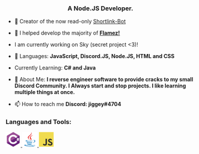 <h3 align="center">A Node.JS Developer.</h3>

- 🔭 Creator of the now read-only [Shortlink-Bot](https://github.com/Rismose/Shortlink-Bot)

- 🔭 I helped develop the majority of [**Flamez!**](https://crackingcord.xyz/flamez/)

- I am currently working on Sky (secret project <3)!

- 🌱 Languages: **JavaScript, Discord.JS, Node.JS, HTML and CSS**

- Currently Learning: **C# and Java**

- 💬 About Me: **I reverse engineer software to provide cracks to my small Discord Community. I Always start and stop projects. I like learning multiple things at once.**

- 📫 How to reach me **Discord: jiggey#4704**


<h3 align="left">Languages and Tools:</h3>
<p align="left"> <a href="https://www.w3schools.com/cs/" target="_blank"> <img src="https://raw.githubusercontent.com/devicons/devicon/master/icons/csharp/csharp-original.svg" alt="csharp" width="40" height="40"/> </a> <a href="https://www.java.com" target="_blank"> <img src="https://raw.githubusercontent.com/devicons/devicon/master/icons/java/java-original.svg" alt="java" width="40" height="40"/> </a> <a href="https://developer.mozilla.org/en-US/docs/Web/JavaScript" target="_blank"> <img src="https://raw.githubusercontent.com/devicons/devicon/master/icons/javascript/javascript-original.svg" alt="javascript" width="40" height="40"/> </a> </p>
